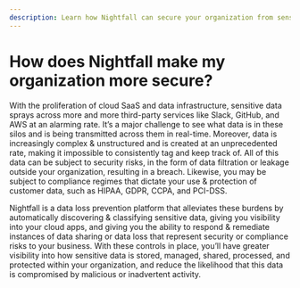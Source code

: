 ```yaml
---
description: Learn how Nightfall can secure your organization from sensitive data leaks.
---
```


# How does Nightfall make my organization more secure?

With the proliferation of cloud SaaS and data infrastructure, sensitive data sprays across more and more third-party services like Slack, GitHub, and AWS at an alarming rate. It’s a major challenge to see what data is in these silos and is being transmitted across them in real-time. Moreover, data is increasingly complex & unstructured and is created at an unprecedented rate, making it impossible to consistently tag and keep track of. All of this data can be subject to security risks, in the form of data filtration or leakage outside your organization, resulting in a breach. Likewise, you may be subject to compliance regimes that dictate your use & protection of customer data, such as HIPAA, GDPR, CCPA, and PCI-DSS.

Nightfall is a data loss prevention platform that alleviates these burdens by automatically discovering & classifying sensitive data, giving you visibility into your cloud apps, and giving you the ability to respond & remediate instances of data sharing or data loss that represent security or compliance risks to your business. With these controls in place, you’ll have greater visibility into how sensitive data is stored, managed, shared, processed, and protected within your organization, and reduce the likelihood that this data is compromised by malicious or inadvertent activity.
